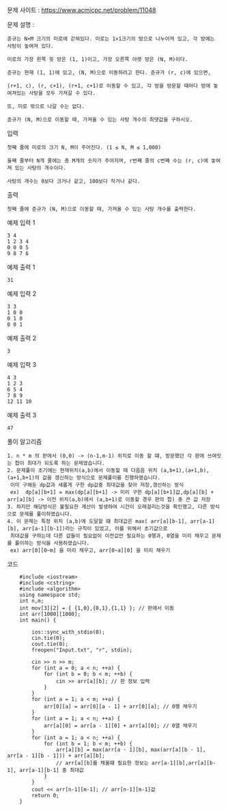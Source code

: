문제 사이트 : https://www.acmicpc.net/problem/11048

문제 설명 :

	준규는 N×M 크기의 미로에 갇혀있다. 미로는 1×1크기의 방으로 나누어져 있고, 각 방에는 사탕이 놓여져 있다. 
	
	미로의 가장 왼쪽 윗 방은 (1, 1)이고, 가장 오른쪽 아랫 방은 (N, M)이다.

	준규는 현재 (1, 1)에 있고, (N, M)으로 이동하려고 한다. 준규가 (r, c)에 있으면, 
	
	(r+1, c), (r, c+1), (r+1, c+1)로 이동할 수 있고, 각 방을 방문할 때마다 방에 놓여져있는 사탕을 모두 가져갈 수 있다.
	
	또, 미로 밖으로 나갈 수는 없다.

	준규가 (N, M)으로 이동할 때, 가져올 수 있는 사탕 개수의 최댓값을 구하시오.

입력

	첫째 줄에 미로의 크기 N, M이 주어진다. (1 ≤ N, M ≤ 1,000)

	둘째 줄부터 N개 줄에는 총 M개의 숫자가 주어지며, r번째 줄의 c번째 수는 (r, c)에 놓여져 있는 사탕의 개수이다. 
	
	사탕의 개수는 0보다 크거나 같고, 100보다 작거나 같다.

출력

	첫째 줄에 준규가 (N, M)으로 이동할 때, 가져올 수 있는 사탕 개수를 출력한다.

예제 입력 1 

	3 4
	1 2 3 4
	0 0 0 5
	9 8 7 6
예제 출력 1 

	31
	
예제 입력 2 

	3 3
	1 0 0
	0 1 0
	0 0 1
	
예제 출력 2 

	3

예제 입력 3 

	4 3
	1 2 3
	6 5 4
	7 8 9
	12 11 10
	
예제 출력 3 

	47

풀이 알고리즘

	1. n * m 의 판에서 (0,0) -> (n-1,m-1) 위치로 이동 할 떄, 방문했던 각 판에 쓰여잇는 합이 최대가 되도록 하는 문제였습니다.
	2. 문제풀이 초기에는 현재위치(a,b)에서 이동할 때 다음음 위치 (a,b+1),(a+1,b),(a+1,b+1)의 값을 갱신하는 방식으로 문제풀이를 진행하였습니다.
	 이미 구해둔 dp값과 새롭게 구한 dp값중 최대값을 찾아 저장,갱신하는 방식
	 ex)  dp[a][b+1] = max(dp[a][b+1] -> 미리 구한 dp[a][b+1]값,dp[a][b] + arr[a][b] -> 이전 위치(a,b)에서 (a,b+1)로 이동할 경우 판의 합) 중 큰 값 저장
	3. 하지만 해당방식은 불필요한 계산이 발생하여 시간이 오래걸리는것을 확인했고, 다른 방식으로 문제를 풀이하였습니다.
	4. 이 문제는 특정 위치 (a,b)에 도달할 떄 최대값은 max( arr[a][b-1], arr[a-1][b], arr[a-1][b-1])라는 규칙이 있었고, 이를 위해서 초기값으로
	 최대값을 구하는데 다른 값들이 필요없이 이전값만 필요하는 0행과, 0열을 미리 채우고 문제를 풀이하는 방식을 사용하였습니다.
	 ex) arr[0][0~m] 을 미리 채우고, arr[0~a][0] 을 미리 채우기
	 
코드

		#include <iostream>
		#include <cstring>
		#include <algorithm>
		using namespace std;
		int n,m;
		int mov[3][2] = { {1,0},{0,1},{1,1} }; // 판에서 이동
		int arr[1000][1000];
		int main() {

			ios::sync_with_stdio(0);
			cin.tie(0);
			cout.tie(0);
			freopen("Input.txt", "r", stdin);

			cin >> n >> m;
			for (int a = 0; a < n; ++a) {
				for (int b = 0; b < m; ++b) {
					cin >> arr[a][b]; // 판 정보 입력
				}
			}
			for (int a = 1; a < m; ++a) {
				arr[0][a] = arr[0][a - 1] + arr[0][a]; // 0행 채우기
			}
			for (int a = 1; a < n; ++a) {
				arr[a][0] = arr[a - 1][0] + arr[a][0]; // 0열 채우기
			}
			for (int a = 1; a < n; ++a) {
				for (int b = 1; b < m; ++b) {
					arr[a][b] = max(arr[a - 1][b], max(arr[a][b - 1], arr[a - 1][b - 1])) + arr[a][b];
					// arr[a][b]를 채울떄 필요한 정보는 arr[a-1][b],arr[a][b-1], arr[a-1][b-1] 중 최대값
				}
			}
			cout << arr[n-1][m-1]; // arr[n-1][m-1]값 
			return 0;
		}

